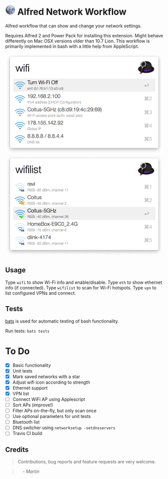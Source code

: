 # <img src="icon.png" alt="network" width="32"> Alfred Network Workflow

Alfred workflow that can show and change your network settings.

Requires Alfred 2 and Power Pack for installing this extension. Might behave differently on Mac OSX versions older than 10.7 Lion. This workflow is primarily implemented in bash with a little help from AppleScript.

<p align="center">
<img src="screenshots/wifi-preview.png" alt="alfred-wifi-workflow-wifi" width="600">
<img src="screenshots/wifilist-preview.png" alt="alfred-wifi-workflow-wifilist" width="600">
</p>

## Usage

Type `wifi` to show Wi-Fi info and enable/disable.
Type `eth` to show ethernet info (if connected).
Type `wifilist` to scan for Wi-Fi hotspots.
Type `vpn` to list configured VPNs and connect.

## Tests

[bats](https://github.com/sstephenson/bats) is used for automatic testing of bash functionality.

Run tests: `bats tests`

# To Do

- [x] Basic functionality
- [x] Unit tests
- [x] Mark saved networks with a star
- [x] Adjust wifi icon according to strength
- [x] Ethernet support
- [x] VPN list
- [ ] Connect WiFi AP using Applescript
- [ ] Sort APs (improve!)
- [ ] Filter APs on-the-fly, but only scan once
- [ ] Use optional parameters for unit tests
- [ ] Bluetooth list
- [ ] DNS switcher using `networksetup -setdnsservers`
- [ ] Travis CI build

## Credits

> Contributions, bug reports and feature requests are very welcome.

> &nbsp; &nbsp; _- Martin_
